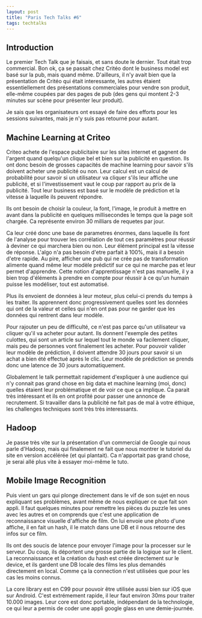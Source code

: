 ```yaml
---
layout: post
title: "Paris Tech Talks #6"
tags: techtalks
---
```

## Introduction

Le premier Tech Talk que je faisais, et sans doute le dernier. Tout était trop
commercial. Bon ok, ça se passait chez Critéo dont le business model est basé
sur la pub, mais quand même. D'ailleurs, il n'y avait bien que la présentation
de Critéo qui était interessante, les autres étaient essentiellement des
présentations commerciales pour vendre son produit, elle-même coupées par des
pages de pub (des gens qui montent 2-3 minutes sur scène pour présenter leur
produit).

Je sais que les organisateurs ont essayé de faire des efforts pour les sessions
suivantes, mais je n'y suis pas retourné pour autant.

## Machine Learning at Criteo

Criteo achete de l'espace publicitaire sur les sites internet et gagnent de
l'argent quand quelqu'un clique bel et bien sur la publicité en question. Ils
ont donc besoin de grosses capacités de machine learning pour savoir s'ils
doivent acheter une publicité ou non. Leur calcul est un calcul de probabilité
pour savoir si un utilisateur va cliquer s'ils leur affiche une publicité, et
si l'investissement vaut le coup par rapport au prix de la publicité. Tout leur
business est basé sur le modèle de prédiction et la vitesse à laquelle ils
peuvent répondre.

Ils ont besoin de choisir la couleur, la font, l'image, le produit à mettre en
avant dans la publicité en quelques millisecondes le temps que la page soit
chargée. Ca représente environ 30 milliars de requetes par jour.

Ca leur créé donc une base de parametres énormes, dans laquelle ils font de
l'analyse pour trouver les corrélation de tout ces paramètres pour réussir
à deviner ce qui marchera bien ou non. Leur élément principal est la vitesse de
réponse. L'algo n'a pas besoin d'etre parfait à 100%, mais il a besoin d'etre
rapide. Au pire, afficher une pub qui ne crée pas de transformation alimente
quand même leur modèle prédictif sur ce qui ne marche pas et leur permet
d'apprendre. Cette notion d'apprentissage n'est pas manuelle, il y a bien trop
d'éléments à prendre en compte pour réussir à ce qu'un humain puisse les
modéliser, tout est automatisé.

Plus ils envoient de données à leur moteur, plus celui-ci prends du temps à les
traiter. Ils apprennent donc progressivement quelles sont les données qui ont
de la valeur et celles qui n'en ont pas pour ne garder que les données qui
rentrent dans leur modèle.

Pour rajouter un peu de difficulté, ce n'est pas parce qu'un utilisateur va
cliquer qu'il va acheter pour autant. Ils donnent l'exemple des petites
culottes, qui sont un article sur lequel tout le monde va facilement cliquer,
mais peu de personnes vont finalement les acheter. Pour pouvoir valider leur
modèle de prédiction, il doivent attendre 30 jours pour savoir si un achat
a bien été effectué après le clic. Leur modèle de prédiction se prends donc une
latence de 30 jours automatiquement.

Globalement le talk permettait rapidement d'expliquer à une audience qui n'y
connait pas grand chose en big data et machine learning (moi, donc) quelles
étaient leur problématique et de voir ce que ça implique. Ca parait très
intéressant et ils en ont profité pour passer une annonce de recrutement. Si
travailler dans la publicité ne fait pas de mal à votre éthique, les challenges
techniques sont très très interessants.

## Hadoop

Je passe très vite sur la présentation d'un commercial de Google qui nous parle
d'Hadoop, mais qui finalement ne fait que nous montrer le tutoriel du site en
version accélérée (et qui plantait). Ca n'apportait pas grand chose, je serai
allé plus vite à essayer moi-même le tuto.

## Mobile Image Recognition

Puis vient un gars qui plonge directement dans le vif de son sujet en nous
expliquant ses problèmes, avant même de nous expliquer ce que fait son appli.
Il faut quelques minutes pour remettre les pièces du puzzle les unes avec les
autres et on comprends que c'est une application de reconnaissance visuelle
d'affiche de film. On lui envoie une photo d'une affiche, il en fait un hash,
il le match dans une DB et il nous retourne des infos sur ce film.

Ils ont des soucis de latence pour envoyer l'image pour la processer sur le
serveur. Du coup, ils déportent une grosse partie de la logique sur le client.
La reconnaissance et la création du hash est créée directement sur le device,
et ils gardent une DB locale des films les plus demandés directement en local.
Comme ça la connection n'est utilisées que pour les cas les moins connus.

La core library est en C99 pour pouvoir être utilisée aussi bien sur iOS que
sur Android. C'est extrémement rapide, il leur faut environ 30ms pour traiter
10.000 images. Leur core est donc portable, indépendant de la technologie, ce
qui leur a permis de coder une appli google glass en une demie-journée.

